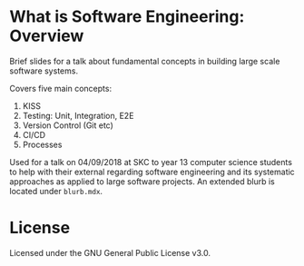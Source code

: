 # What is Software Engineering: Overview
Brief slides for a talk about fundamental concepts in building large scale software systems.

Covers five main concepts:
1. KISS
2. Testing: Unit, Integration, E2E
3. Version Control (Git etc)
4. CI/CD
5. Processes

Used for a talk on 04/09/2018 at SKC to year 13 computer science students to help with their external regarding software engineering and its systematic approaches as applied to large software projects. An extended blurb is located under `blurb.mdx`.

# License
Licensed under the GNU General Public License v3.0.
